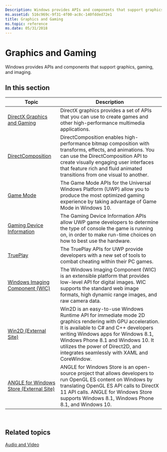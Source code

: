 ```yaml
---
Description: Windows provides APIs and components that support graphics, gaming, and imaging.
ms.assetid: 516c969c-9f31-4f00-ac8c-140fdded72e1
title: Graphics and Gaming
ms.topic: reference
ms.date: 05/31/2018
---
```


# Graphics and Gaming

Windows provides APIs and components that support graphics, gaming, and imaging.

## In this section



| Topic                                                                                                 | Description                                                                                                                                                                                                                                                                                                                     |
|-------------------------------------------------------------------------------------------------------|---------------------------------------------------------------------------------------------------------------------------------------------------------------------------------------------------------------------------------------------------------------------------------------------------------------------------------|
| [DirectX Graphics and Gaming](./directx.md)<br/>                                                 | DirectX graphics provides a set of APIs that you can use to create games and other high-performance multimedia applications. <br/>                                                                                                                                                                                        |
| [DirectComposition](./directcomp/directcomposition-portal.md)<br/>                                   | DirectComposition enables high-performance bitmap composition with transforms, effects, and animations. You can use the DirectComposition API to create visually engaging user interfaces that feature rich and fluid animated transitions from one visual to another.<br/>                                               |
| [Game Mode](/previous-versions/windows/desktop/gamemode/game-mode-portal)<br/>                                                     | The Game Mode APIs for the Universal Windows Platform (UWP) allow you to produce the most optimized gaming experience by taking advantage of Game Mode in Windows 10.<br/>                                                                                                                                                |
| [Gaming Device Information](/previous-versions/windows/desktop/gamingdvcinfo/gaming-device-information-portal)<br/>                | The Gaming Device Information APIs allow UWP game developers to determine the type of console the game is running on, in order to make run-time choices on how to best use the hardware.<br/>                                                                                                                             |
| [TruePlay](/previous-versions//mt808781(v=vs.85))<br/>                                                      | The TruePlay APIs for UWP provide developers with a new set of tools to combat cheating within their PC games.<br/>                                                                                                                                                                                                       |
| [Windows Imaging Component (WIC)](./wic/-wic-lh.md)<br/>                                             | The Windows Imaging Component (WIC) is an extensible platform that provides low-level API for digital images. WIC supports the standard web image formats, high dynamic range images, and raw camera data.<br/>                                                                                                           |
| [Win2D (External Site)](https://github.com/Microsoft/Win2D)<br/>                                | Win2D is an easy-to-use Windows Runtime API for immediate mode 2D graphics rendering with GPU acceleration. It is available to C\# and C++ developers writing Windows apps for Windows 8.1, Windows Phone 8.1 and Windows 10. It utilizes the power of Direct2D, and integrates seamlessly with XAML and CoreWindow.<br/> |
| [ANGLE for Windows Store (External Site)](https://github.com/microsoft/angle/wiki)<br/> | ANGLE for Windows Store is an open-source project that allows developers to run OpenGL ES content on Windows by translating OpenGL ES API calls to DirectX 11 API calls. ANGLE for Windows Store supports Windows 8.1, Windows Phone 8.1, and Windows 10.<br/>                                                            |



 

## Related topics

<dl> <dt>

[Audio and Video](./audio-and-video.md)
</dt> </dl>

 

 